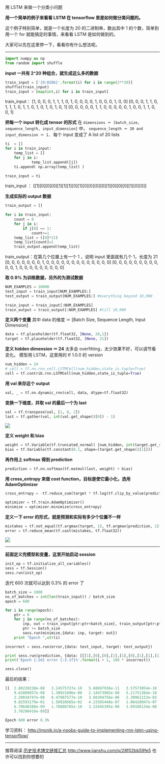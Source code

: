 用 LSTM 来做一个分类小问题

**用一个简单的例子来看看 LSTM 在 tensorflow 里是如何做分类问题的。**

这个例子特别简单，就是一个长度为 20 的二进制串，数出其中 1 的个数，简单到用一个 for 就能搞定的事情，来看看 LSTM 是如何做到的。

大家可以先在这里停一下，看看你有什么想法呢。

---

```python
import numpy as np
from random import shuffle
```

**input 一共有 2^20 种组合，就生成这么多的数据**

```python
train_input = ['{0:020b}'.format(i) for i in range(2**20)]
shuffle(train_input)
train_input = [map(int,i) for i in train_input]
```

train_input：
[1, 0, 0, 0, 1, 1, 1, 0, 1, 0, 0, 0, 0, 1, 0, 0, 0, 1, 0, 0]
[0, 0, 0, 1, 1, 0, 1, 1, 1, 0, 1, 1, 0, 1, 0, 1, 0, 1, 0, 1]
[0, 0, 0, 0, 0, 1, 1, 0, 0, 0, 0, 0, 1, 0, 0, 1, 1, 0, 0, 1]

**把每一个 input 转化成 tensor 的形式**
在 `dimensions ＝ [batch_size, sequence_length, input_dimension]` 中，
`sequence_length ＝ 20 and input_dimension ＝ 1，`
每个 input 变成了 A list of 20 lists 

```python
ti  = []
for i in train_input:
    temp_list = []    
    for j in i:
            temp_list.append([j])            
    ti.append( np.array(temp_list) )
    
train_input = ti
```

train_input ：
[[1][0][0][0][1][1][1][0][1][0][0][0][0][1][0][0][0][1][0][0]]

**生成实际的 output 数据**

```python
train_output = []
 
for i in train_input:
    count = 0
    for j in i:
        if j[0] == 1:
            count+=1
    temp_list = ([0]*21)
    temp_list[count]=1
    train_output.append(temp_list)
```

train_output：在第几个位置上有一个 1 ，说明 input 里面就有几个 1，长度为 21
[0, 0, 0, 0, 0, 0, 0, 1, 0, 0, 0, 0, 0, 0, 0, 0, 0, 0, 0, 0, 0]
[0, 0, 0, 0, 0, 0, 0, 0, 0, 0, 0, 1, 0, 0, 0, 0, 0, 0, 0, 0, 0]

**取 0.9% 为训练数据，另外的为测试数据**

```python
NUM_EXAMPLES = 10000
test_input = train_input[NUM_EXAMPLES:]
test_output = train_output[NUM_EXAMPLES:] #everything beyond 10,000
 
train_input = train_input[:NUM_EXAMPLES]
train_output = train_output[:NUM_EXAMPLES] #till 10,000
```

**定义两个变量**
其中 data 的维度 ＝ [Batch Size, Sequence Length, Input Dimension]

```python
data = tf.placeholder(tf.float32, [None, 20,1])
target = tf.placeholder(tf.float32, [None, 21])
```

**定义 hidden dimension ＝ 24**
太多会 overfitting，太少效果不好，可以调节看变化。
模型用 LSTM，这里用的 tf 1.0.0 的 version

```python
num_hidden = 24
# cell = tf.nn.rnn_cell.LSTMCell(num_hidden,state_is_tuple=True)
cell = tf.contrib.rnn.LSTMCell(num_hidden,state_is_tuple=True)
```

**用 val 来存这个 output**

```python
val, _ = tf.nn.dynamic_rnn(cell, data, dtype=tf.float32)
```

**变换一下维度，并取 val 的最后一个为 last**

```python
val = tf.transpose(val, [1, 0, 2])
last = tf.gather(val, int(val.get_shape()[0]) - 1)
```

![](http://upload-images.jianshu.io/upload_images/1667471-137226e40d8a9a94.png?imageMogr2/auto-orient/strip%7CimageView2/2/w/1240)

**定义 weight 和 bias**

```python
weight = tf.Variable(tf.truncated_normal( [num_hidden, int(target.get_shape()[1])] ))
bias = tf.Variable(tf.constant(0.1, shape=[target.get_shape()[1]]))
```

**再作用上 softmax 得到 prediction**

```python
prediction = tf.nn.softmax(tf.matmul(last, weight) + bias)
```
**用 cross_entropy 来做 cost function，目标是使它最小化，选用 AdamOptimizer**

```python
cross_entropy = -tf.reduce_sum(target * tf.log(tf.clip_by_value(prediction,1e-10,1.0)))

optimizer = tf.train.AdamOptimizer()
minimize = optimizer.minimize(cross_entropy)
```

**定义一下 error 的形式，就是预测和实际有多少个位置不一样**

```python
mistakes = tf.not_equal(tf.argmax(target, 1), tf.argmax(prediction, 1))
error = tf.reduce_mean(tf.cast(mistakes, tf.float32))
```


![](http://upload-images.jianshu.io/upload_images/1667471-8185cd84ec5fdb47.png?imageMogr2/auto-orient/strip%7CimageView2/2/w/1240)

---

**前面定义完模型和变量，这里开始启动 session**

```python
init_op = tf.initialize_all_variables()
sess = tf.Session()
sess.run(init_op)
```

迭代 600 次就可以达到 0.3% 的 error 了

```python
batch_size = 1000
no_of_batches = int(len(train_input)) / batch_size
epoch = 600
```


```python
for i in range(epoch):
    ptr = 0
    for j in range(no_of_batches):
        inp, out = train_input[ptr:ptr+batch_size], train_output[ptr:ptr+batch_size]
        ptr += batch_size
        sess.run(minimize,{data: inp, target: out})
    print "Epoch ",str(i)
    
incorrect = sess.run(error,{data: test_input, target: test_output})

print sess.run(prediction, {data: [[[1],[0],[0],[1],[1],[0],[1],[1],[1],[0],[1],[0],[0],[1],[1],[0],[1],[1],[1],[0]]]})
print('Epoch {:2d} error {:3.1f}%'.format(i + 1, 100 * incorrect))

sess.close()
```

最后的结果：

```python
[[  2.80220238e-08   3.24575727e-10   5.68697936e-11   3.57573054e-10
    9.62089857e-08   1.30921896e-08   2.14473985e-08   5.21751364e-10
    2.29034747e-08   8.47907577e-10   3.60394756e-06   2.30961153e-03
    9.82593179e-01   1.50928665e-02   4.23395448e-07   1.06428047e-07
    6.70640388e-09   1.78888765e-10   3.22445395e-08   3.09186134e-08
    3.70296416e-09]]
    
Epoch 600 error 0.3%
```

学习资料：
http://monik.in/a-noobs-guide-to-implementing-rnn-lstm-using-tensorflow/

---

推荐阅读 [历史技术博文链接汇总](http://www.jianshu.com/p/28f02bb59fe5)
http://www.jianshu.com/p/28f02bb59fe5
也许可以找到你想要的
